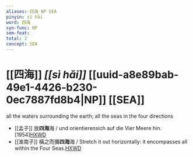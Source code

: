 ```yaml
---
aliases: 四海 NP SEA
pinyin: sì hǎi
word: 四海
syn-func: NP
sem-feat: 
total: 2
concept: SEA 
---
```

# [[四海]] *[[sì hǎi]]*  [[uuid-a8e89bab-49e1-4426-b230-0ec7887fd8b4|NP]] [[SEA]]
all the waters surrounding the earth; all the seas in the four directions
 - [[孟子]] 放**四海**海 / und orientierensich auf die Vier Meere hin. [1954][HXWD](https://hxwd.org/textview.html?location=KR1h0001_tls_008-21a.6)
 - [[淮南子]] 橫之而彌**四海**海 / Stretch it out horizontally: it encompasses all within the Four Seas.[HXWD](https://hxwd.org/textview.html?location=KR3j0010_tls_001-1a.16)